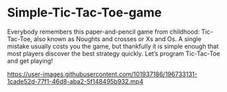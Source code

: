 # Simple-Tic-Tac-Toe-game

Everybody remembers this paper-and-pencil game from childhood: Tic-Tac-Toe, also known as Noughts and crosses or Xs and Os. A single mistake usually costs you the game, but thankfully it is simple enough that most players discover the best strategy quickly. Let’s program Tic-Tac-Toe and get playing!



https://user-images.githubusercontent.com/101937186/196733131-1cade52d-77f1-46d8-aba2-5f148495b932.mp4


